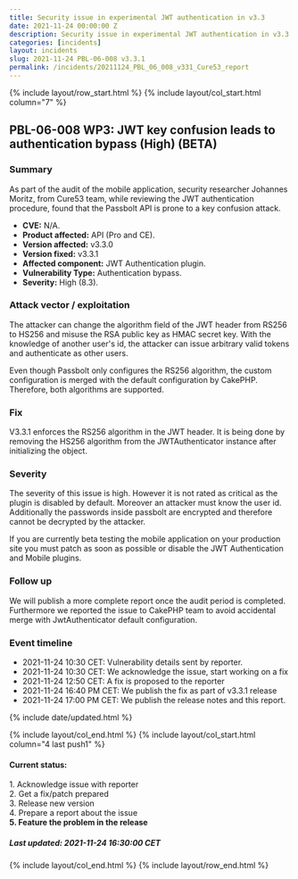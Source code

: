 ```yaml
---
title: Security issue in experimental JWT authentication in v3.3
date: 2021-11-24 00:00:00 Z
description: Security issue in experimental JWT authentication in v3.3
categories: [incidents]
layout: incidents
slug: 2021-11-24 PBL-06-008 v3.3.1
permalink: /incidents/20211124_PBL_06_008_v331_Cure53_report
---
```


{% include layout/row_start.html %}
{% include layout/col_start.html column="7" %}

## PBL-06-008 WP3: JWT key confusion leads to authentication bypass (High) (BETA)

### Summary

As part of the audit of the mobile application, security researcher Johannes Moritz, from Cure53 team, 
while reviewing the JWT authentication procedure, found that the Passbolt API is prone to a key 
confusion attack.

*   **CVE:** N/A.
*   **Product affected:** API (Pro and CE).
*   **Version affected:** v3.3.0
*   **Version fixed:** v3.3.1
*   **Affected component:** JWT Authentication plugin.
*   **Vulnerability Type:** Authentication bypass.
*   **Severity:** High (8.3).

### Attack vector / exploitation

The attacker can change the algorithm field of the JWT header from RS256 to HS256 and misuse the 
RSA public key as HMAC secret key. With the knowledge of another user's id, the attacker can issue 
arbitrary valid tokens and authenticate as other users.

Even though Passbolt only configures the RS256 algorithm, the custom configuration is merged with 
the default configuration by CakePHP. Therefore, both algorithms are supported.

### Fix

V3.3.1 enforces the RS256 algorithm in the JWT header. It is being done by removing the HS256 
algorithm from the JWTAuthenticator instance after initializing the object.

### Severity

The severity of this issue is high. However it is not rated as critical as the plugin is disabled 
by default. Moreover an attacker must know the user id. Additionally the passwords inside passbolt 
are encrypted and therefore cannot be decrypted by the attacker.

If you are currently beta testing the mobile application on your production site you must patch as 
soon as possible or disable the JWT Authentication and Mobile plugins.

### Follow up

We will publish a more complete report once the audit period is completed. Furthermore we reported
the issue to CakePHP team to avoid accidental merge with JwtAuthenticator default configuration.

### Event timeline

*   2021-11-24 10:30 CET: Vulnerability details sent by reporter.
*   2021-11-24 10:30 CET: We acknowledge the issue, start working on a fix
*   2021-11-24 12:50 CET: A fix is proposed to the reporter
*   2021-11-24 16:40 PM CET: We publish the fix as part of v3.3.1 release
*   2021-11-24 17:00 PM CET: We publish the release notes and this report.

{% include date/updated.html %}

{% include layout/col_end.html %}
{% include layout/col_start.html column="4 last push1" %}
<div class="tldr message success">
    <h4>Current status:</h4>
    1. Acknowledge issue with reporter<br/>
    2. Get a fix/patch prepared<br/>
    3. Release new version<br/>
    4. Prepare a report about the issue<br/>
    <strong>5. Feature the problem in the release</strong>
    <h5>Last updated: 2021-11-24 16:30:00 CET</h5>
</div>
{% include layout/col_end.html %}
{% include layout/row_end.html %}
